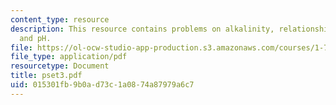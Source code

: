 ```yaml
---
content_type: resource
description: This resource contains problems on alkalinity, relationship between alkalinity
  and pH.
file: https://ol-ocw-studio-app-production.s3.amazonaws.com/courses/1-76-aquatic-chemistry-fall-2005/015301fb9b0ad73c1a0874a87979a6c7_pset3.pdf
file_type: application/pdf
resourcetype: Document
title: pset3.pdf
uid: 015301fb-9b0a-d73c-1a08-74a87979a6c7
---
```

